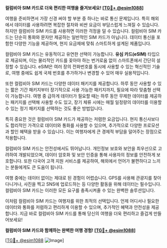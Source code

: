 **컬럼비아 SIM 카드로 더욱 편리한 여행을 즐겨보세요! [[TG💪+ @esim1088](https://t.me/s/esim1088)]**

여행을 준비하면서 가장 신경 써야 할 부분 중 하나는 바로 통신 문제입니다. 특히 해외에서 데이터를 사용하려면 복잡한 절차와 비싼 요금이 부담스럽게 느껴질 수 있습니다. 하지만 컬럼비아 SIM 카드를 사용하면 이러한 걱정을 덜 수 있습니다. 컬럼비아 SIM 카드는 단순히 통화와 문자만 제공하는 일반적인 SIM 카드가 아닙니다. 데이터 통신을 포함한 다양한 기능을 제공하며, 현지 요금제에 맞춰 스마트하게 설계된 제품입니다.

컬럼비아 SIM 카드는 유동적이고 유연한 선택이 가능합니다. **유심 카드(eSIM)** 타입으로 제공되며, 이는 물리적인 카드를 꽂아야 하는 번거로움 없이 스마트폰에서 간단히 설정할 수 있습니다. eSIM은 여러 장의 전화번호를 동시에 사용할 수 있는 혁신적인 기술로, 여행 중에도 쉽게 국제 번호를 추가하거나 변경할 수 있어 매우 실용적입니다.

또한 컬럼비아 SIM 카드는 다양한 데이터 패키지를 제공합니다. 하루 동안 사용할 수 있는 짧은 기간 패키지부터 장기적으로 사용 가능한 패키지까지, 필요에 따라 맞춤형 선택이 가능합니다. 여행 중 급하게 데이터가 필요할 때는 하루 동안 무제한 데이터를 제공하는 패키지를 선택해 사용할 수도 있고, 장기 체류 시에는 매월 일정량의 데이터를 이용할 수 있는 정기 패키지를 선택하는 것도 좋은 방법입니다.

특히 중요한 것은 컬럼비아 SIM 카드가 제공하는 저렴한 요금입니다. 현지 통신사보다도 합리적인 가격으로 데이터와 통화를 사용할 수 있으며, 추가적으로 다양한 프로모션과 할인 혜택을 받을 수 있습니다. 이는 여행자에게 큰 경제적 부담을 덜어주는 장점으로 작용합니다.

컬럼비아 SIM 카드는 안전성에서도 뛰어납니다. 개인정보 보호와 보안을 최우선으로 고려하여 개발되었으며, 데이터 암호화 및 보안 인증을 통해 사용자의 정보를 안전하게 보호합니다. 또한 다국어 고객 지원 서비스를 제공하여, 해외에서 언어가 불편하다고 느끼는 분들에게도 큰 도움이 됩니다.

여행 중에는 데이터 없이는 제대로 된 경험이 어렵습니다. GPS를 사용해 관광지를 찾아다니거나, 사진을 찍고 SNS에 업로드하는 등 다양한 활동을 위해 데이터는 필수입니다. 컬럼비아 SIM 카드는 이러한 모든 요구를 충족시켜줄 수 있는 완벽한 솔루션입니다.

이처럼 컬럼비아 SIM 카드는 여행자를 위한 최적의 선택입니다. 언제 어디서나 필요한 데이터와 통화를 저렴하고 편리하게 이용할 수 있으며, 추가적인 혜택과 안전성을 제공합니다. 지금 바로 컬럼비아 SIM 카드를 통해 당신의 여행을 더욱 편리하고 즐겁게 만들어보세요!

**컬럼비아 SIM 카드와 함께하는 완벽한 여행 경험! [[TG💪+ @esim1088](https://t.me/s/esim1088)]**

[[TG💪+ @esim1088](https://t.me/s/esim1088) ![Image](https://i.postimg.cc/Y0z9fWf4/image.png)]
